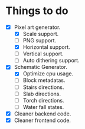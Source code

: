# Things to do

* [x] Pixel art generator.
  * [x] Scale support.
  * [ ] PNG support.
  * [x] Horizontal support.
  * [ ] Vertical support.
  * [ ] Auto dithering support.

* [x] Schematic Generator.
  * [x] Optimize cpu usage.
  * [ ] Block metadatas.
   * [ ] Stairs directions.
   * [ ] Slab directions.
   * [ ] Torch directions.
   * [ ] Water fall states.

* [x] Cleaner backend code.
* [x] Cleaner frontend code.
